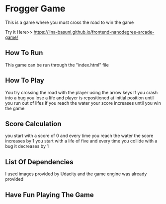 # Frogger Game
This is a game where you must cross the road to win the game

Try it Here>> https://lina-basuni.github.io/frontend-nanodegree-arcade-game/

## How To Run
This game can be run through the "index.html" file 

## How To Play
You try crossing the road with the player using the arrow keys
If you crash into a bug you lose a life and player is repositioned at initial position
until you run out of lifes
if you reach the water your score increases until you win the game

## Score Calculation
you start with a score of 0 and every time you reach the water the score increases by 1
you start with a life of five and every time you collide with a bug it decreases by 1

## List Of Dependencies
I used images provided by Udacity and the game engine was already provided

## Have Fun Playing The Game
